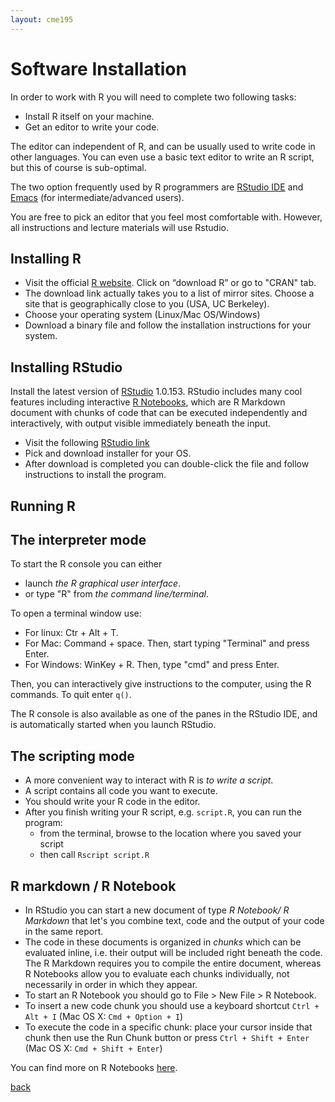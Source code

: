 ```yaml
---
layout: cme195
---
```


# [](#title) Software Installation


In order to work with R you will need to complete two following tasks:

* Install R itself on your machine.
* Get an editor to write your code.

The editor can independent of R, and can be usually used to write
code in other languages. You can even use a basic text editor to write
an R script, but this of course is sub-optimal.

The two option frequently used by R programmers are
[RStudio IDE](https://www.rstudio.com/) and
[Emacs](https://www.gnu.org/software/emacs/) (for intermediate/advanced users).

You are free to pick an editor that you feel most comfortable with.
However, all instructions and lecture materials will use Rstudio.


## [](#installR) Installing R

* Visit the official [R website](https://www.r-project.org/).
Click on “download R” or go to "CRAN" tab.
* The download link actually takes you to a list of mirror sites.
Choose a site that is geographically close to you (USA, UC Berkeley).
* Choose your operating system (Linux/Mac OS/Windows)
* Download a binary file and follow the installation instructions for
your system.

## [](#installRStudio) Installing RStudio

Install the latest version of [RStudio](https://www.rstudio.com/) 1.0.153.
RStudio includes many cool features including  interactive [R
Notebooks](http://rmarkdown.rstudio.com/r_notebooks.html), which are R Markdown
document with chunks of code that can be executed independently and
interactively, with output visible immediately beneath the input.

* Visit the following
[RStudio link](https://www.rstudio.com/products/rstudio/download/#download)
* Pick and download installer for your OS.
* After download is completed you can double-click the file and follow instructions
to install the program.


## [](#runR) Running R

## [](#interpreteR) The interpreter mode

To start the R console you can either

* launch *the R graphical user interface*.
* or type "R" from *the command line/terminal*.

To open a terminal window use:
  * For linux: Ctr \+ Alt \+ T.
  * For Mac: Command \+ space. Then, start typing "Terminal" and press Enter.
  * For Windows: WinKey \+ R. Then, type "cmd" and press Enter.

Then, you can interactively give instructions to the computer, using the
R commands. To quit enter `q()`.

The R console is also available as one of the panes in the RStudio IDE,
and is automatically started when you launch RStudio.


## [](#scriptR) The scripting mode

- A more convenient way to interact with R is *to write a script*.
- A script contains all code you want to execute.
- You should write your R code in the editor.
- After you finish writing your R script, e.g. `script.R`,  you can run the program:
  - from the terminal, browse to the location where you saved your script
  - then call `Rscript script.R`


## [](#rmarkdown) R markdown / R Notebook

- In RStudio you can start a new document of type *R Notebook/ R Markdown*
that let's you combine text, code and the output of your code in the same
report.
- The code in these documents is organized in *chunks* which
can be evaluated inline, i.e. their output will be included right beneath
the code. The R Markdown requires you to compile the entire document,
whereas R Notebooks allow you to evaluate each chunks individually, not
necessarily in order in which they appear.
- To start an R Notebook you should go to File > New File > R Notebook.
- To insert a new code chunk you should use a keyboard shortcut
`Ctrl + Alt + I` (Mac OS X: `Cmd + Option + I`)
- To execute the code in a specific chunk: place your cursor inside that chunk
then use the Run Chunk button or press `Ctrl + Shift + Enter`
(Mac OS X: `Cmd + Shift + Enter`)

You can find more on R Notebooks
[here](http://rmarkdown.rstudio.com/r_notebooks.html ).

[back](./)
